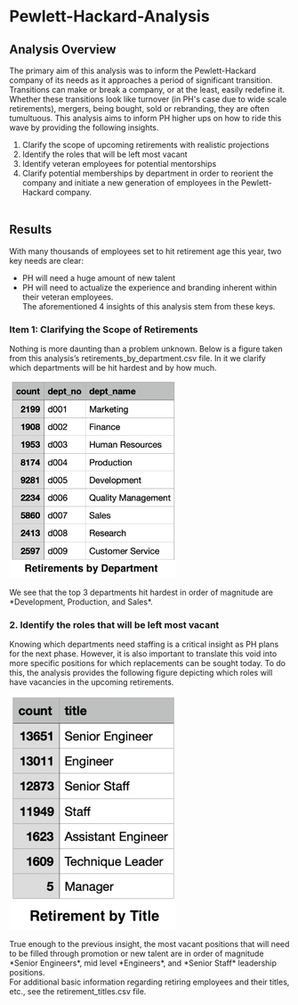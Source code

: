 # Pewlett-Hackard-Analysis
## Analysis Overview ##
The primary aim of this analysis was to inform the Pewlett-Hackard company of its needs as it approaches a period of significant transition. Transitions can make or break a company, or at the least, easily redefine it. Whether these transitions look like turnover (in PH's case due to wide scale retirements), mergers, being bought, sold or rebranding, they are often tumultuous. This analysis aims to inform PH higher ups on how to ride this wave by providing the following insights.
1. Clarify the scope of upcoming retirements with realistic projections
2. Identify the roles that will be left most vacant
3. Identify veteran employees for potential mentorships 
4. Clarify potential memberships by department in order to reorient the company and initiate a new generation of employees in the Pewlett-Hackard company. <br /> <br />
## Results ##
With many thousands of employees set to hit retirement age this year, two key needs are clear: 
* PH will need a huge amount of new talent
* PH will need to actualize the experience and branding inherent within their veteran employees. <br />
The aforementioned 4 insights of this analysis stem from these keys. 

### Item 1: Clarifying the Scope of Retirements ###
Nothing is more daunting than a problem unknown. Below is a figure taken from this analysis’s retirements_by_department.csv file. In it we clarify which departments will be hit hardest and by how much. <br />
<p float="left">
  <img src="Data/retirements_by_department.png" width="300" />
</p> 
We see that the top 3 departments hit hardest in order of magnitude are *Development, Production, and Sales*.  

### 2. Identify the roles that will be left most vacant ###
Knowing which departments need staffing is a critical insight as PH plans for the next phase. However, it is also important to translate this void into more specific positions for which replacements can be sought today. To do this, the analysis provides the following figure depicting which roles will have vacancies in the upcoming retirements. <br />
<p float="left">
  <img src="Data/retirement_title.png" width="300" />
</p> 
True enough to the previous insight, the most vacant positions that will need to be filled through promotion or new talent are in order of magnitude *Senior Engineers*, mid level *Engineers*, and *Senior Staff* leadership positions. <br />
For additional basic information regarding retiring employees and their titles, etc., see the retirement_titles.csv file. 
